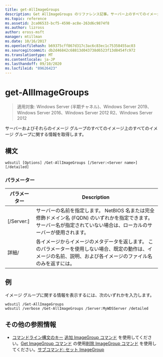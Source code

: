 ```yaml
---
title: get-AllImageGroups
description: Get AllImageGroups のリファレンス記事。サーバー上のすべてのイメージグループとそれらのイメージグループ内のすべてのイメージに関する情報を取得します。
ms.topic: reference
ms.assetid: 2ca06533-bcf5-4590-ac8e-263d6c9874f8
ms.author: lizross
author: eross-msft
manager: mtillman
ms.date: 10/16/2017
ms.openlocfilehash: b69375cff867d317c3ac6c83ec1c75358455ac03
ms.sourcegitcommit: db2d46842c68813d043738d6523f13d8454fc972
ms.translationtype: MT
ms.contentlocale: ja-JP
ms.lasthandoff: 09/10/2020
ms.locfileid: "89626423"
---
```

# <a name="get-allimagegroups"></a>get-AllImageGroups

> 適用対象: Windows Server (半期チャネル)、Windows Server 2019、Windows Server 2016、Windows Server 2012 R2、Windows Server 2012

サーバーおよびそれらのイメージ グループのすべてのイメージ上のすべてのイメージ グループに関する情報を取得します。

## <a name="syntax"></a>構文
```
wdsutil [Options] /Get-AllImageGroups [/Server:<Server name>] [/detailed]
```
### <a name="parameters"></a>パラメーター
|パラメーター|Description|
|-------|--------|
|[/Server:<Server name>]|サーバーの名前を指定します。 NetBIOS 名または完全修飾ドメイン名 (FQDN) のいずれかを指定できます。 サーバー名が指定されていない場合は、ローカルのサーバーが使用されます。|
|詳細/|各イメージからイメージのメタデータを返します。 このパラメーターを使用しない場合、既定の動作は、イメージの名前、説明、および各イメージのファイル名のみを返すには。|
## <a name="examples"></a>例
イメージ グループに関する情報を表示するには、次のいずれかを入力します。
```
wdsutil /Get-AllImageGroups
wdsutil /verbose /Get-AllImageGroups /Server:MyWDSServer /detailed
```
## <a name="additional-references"></a>その他の参照情報
- [コマンドライン構文のキー](command-line-syntax-key.md) 
[追加 ImageGroup コマンド](using-the-add-imagegroup-command.md) 
 を使用してください。[Get ImageGroup コマンド](using-the-get-imagegroup-command.md) 
 の使用[削除 ImageGroup コマンド](using-the-remove-imagegroup-command.md) 
 を使用してください。[サブコマンド: セット ImageGroup](subcommand-set-imagegroup.md)
